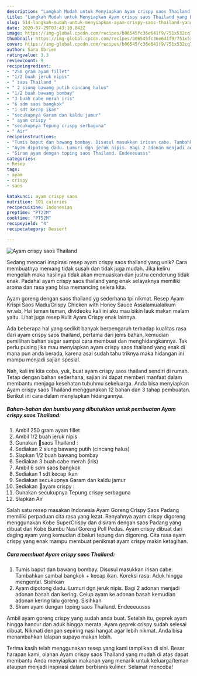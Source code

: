 ```yaml
---
description: "Langkah Mudah untuk Menyiapkan Ayam crispy saos Thailand yang Enak"
title: "Langkah Mudah untuk Menyiapkan Ayam crispy saos Thailand yang Enak"
slug: 514-langkah-mudah-untuk-menyiapkan-ayam-crispy-saos-thailand-yang-enak
date: 2020-07-29T07:43:10.842Z
image: https://img-global.cpcdn.com/recipes/b06545fc36e641f9/751x532cq70/ayam-crispy-saos-thailand-foto-resep-utama.jpg
thumbnail: https://img-global.cpcdn.com/recipes/b06545fc36e641f9/751x532cq70/ayam-crispy-saos-thailand-foto-resep-utama.jpg
cover: https://img-global.cpcdn.com/recipes/b06545fc36e641f9/751x532cq70/ayam-crispy-saos-thailand-foto-resep-utama.jpg
author: Sara Obrien
ratingvalue: 3.3
reviewcount: 9
recipeingredient:
- "250 gram ayam fillet"
- "1/2 buah jeruk nipis"
- " saos Thailand "
- " 2 siung bawang putih cincang halus"
- "1/2 buah bawang bombay"
- "3 buah cabe merah iris"
- "6 sdm saos bangkok"
- "1 sdt kecap ikan"
- "secukupnya Garam dan kaldu jamur"
- " ayam crispy "
- "secukupnya Tepung crispy serbaguna"
- " Air"
recipeinstructions:
- "Tumis baput dan bawang bombay. Disusul masukkan irisan cabe. Tambahkan sambal bangkok + kecap ikan. Koreksi rasa. Aduk hingga mengental. Sisihkan"
- "Ayam dipotong dadu. Lumuri dgn jeruk nipis. Bagi 2 adonan menjadi adonan basah dan kering. Celup ayam ke adonan basah kemudian adonan kering lalu goreng. Sisihkan"
- "Siram ayam dengan toping saos Thailand. Endeeeuusss"
categories:
- Resep
tags:
- ayam
- crispy
- saos

katakunci: ayam crispy saos 
nutrition: 101 calories
recipecuisine: Indonesian
preptime: "PT22M"
cooktime: "PT52M"
recipeyield: "4"
recipecategory: Dessert

---
```



![Ayam crispy saos Thailand](https://img-global.cpcdn.com/recipes/b06545fc36e641f9/751x532cq70/ayam-crispy-saos-thailand-foto-resep-utama.jpg)

Sedang mencari inspirasi resep ayam crispy saos thailand yang unik? Cara membuatnya memang tidak susah dan tidak juga mudah. Jika keliru mengolah maka hasilnya tidak akan memuaskan dan justru cenderung tidak enak. Padahal ayam crispy saos thailand yang enak selayaknya memiliki aroma dan rasa yang bisa memancing selera kita.

Ayam goreng dengan saos thailand yg sederhana tpi nikmat. Resep Ayam Krispi Saos Madu/Crispy Chicken with Honey Sauce Assalamualaikum wr.wb, Hai teman teman, divideoku kali ini aku mau bikin lauk makan malam yaitu. Lihat juga resep Kulit Ayam Crispy enak lainnya.

Ada beberapa hal yang sedikit banyak berpengaruh terhadap kualitas rasa dari ayam crispy saos thailand, pertama dari jenis bahan, kemudian pemilihan bahan segar sampai cara membuat dan menghidangkannya. Tak perlu pusing jika mau menyiapkan ayam crispy saos thailand yang enak di mana pun anda berada, karena asal sudah tahu triknya maka hidangan ini mampu menjadi sajian spesial.


Nah, kali ini kita coba, yuk, buat ayam crispy saos thailand sendiri di rumah. Tetap dengan bahan sederhana, sajian ini dapat memberi manfaat dalam membantu menjaga kesehatan tubuhmu sekeluarga. Anda bisa menyiapkan Ayam crispy saos Thailand menggunakan 12 bahan dan 3 tahap pembuatan. Berikut ini cara dalam menyiapkan hidangannya.

<!--inarticleads1-->

##### Bahan-bahan dan bumbu yang dibutuhkan untuk pembuatan Ayam crispy saos Thailand:

1. Ambil 250 gram ayam fillet
1. Ambil 1/2 buah jeruk nipis
1. Gunakan  🌻saos Thailand :
1. Sediakan  2 siung bawang putih (cincang halus)
1. Siapkan 1/2 buah bawang bombay
1. Sediakan 3 buah cabe merah (iris)
1. Ambil 6 sdm saos bangkok
1. Sediakan 1 sdt kecap ikan
1. Sediakan secukupnya Garam dan kaldu jamur
1. Sediakan  🌻ayam crispy :
1. Gunakan secukupnya Tepung crispy serbaguna
1. Siapkan  Air


Salah satu resep masakan Indonesia Ayam Goreng Crispy Saos Padang memiliki perpaduan cita rasa yang lezat. Renyahnya ayam crispy digoreng menggunakan Kobe SuperCrispy dan disiram dengan saos Padang yang dibuat dari Kobe Bumbu Nasi Goreng Poll Pedas. Ayam crispy dibuat dari daging ayam yang kemudian dibaluri tepung dan digoreng. Cita rasa ayam crispy yang enak mampu membuat penikmat ayam crispy makin ketagihan. 

<!--inarticleads2-->

##### Cara membuat Ayam crispy saos Thailand:

1. Tumis baput dan bawang bombay. Disusul masukkan irisan cabe. Tambahkan sambal bangkok + kecap ikan. Koreksi rasa. Aduk hingga mengental. Sisihkan
1. Ayam dipotong dadu. Lumuri dgn jeruk nipis. Bagi 2 adonan menjadi adonan basah dan kering. Celup ayam ke adonan basah kemudian adonan kering lalu goreng. Sisihkan
1. Siram ayam dengan toping saos Thailand. Endeeeuusss


Ambil ayam goreng crispy yang sudah anda buat. Setelah itu, geprek ayam hingga hancur dan aduk hingga merata. Ayam geprek crispy sudah selesai dibuat. Nikmati dengan sepiring nasi hangat agar lebih nikmat. Anda bisa menambahkan lalapan supaya makan lebih. 

Terima kasih telah menggunakan resep yang kami tampilkan di sini. Besar harapan kami, olahan Ayam crispy saos Thailand yang mudah di atas dapat membantu Anda menyiapkan makanan yang menarik untuk keluarga/teman ataupun menjadi inspirasi dalam berbisnis kuliner. Selamat mencoba!
